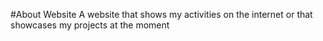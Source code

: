 #About Website
A website that shows my activities on the internet or that showcases my projects at the moment
